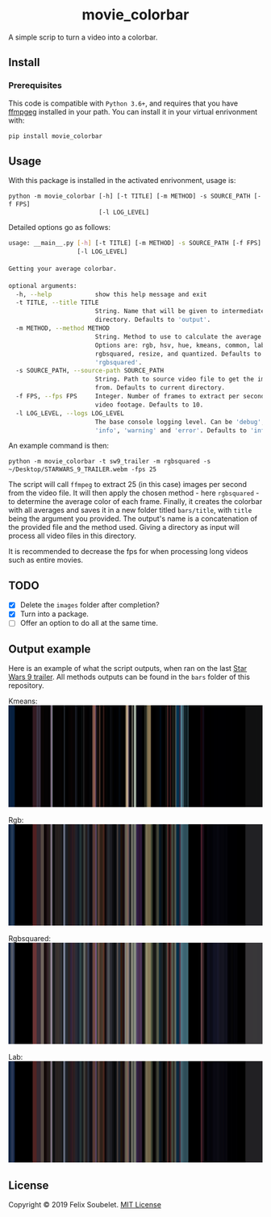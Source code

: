 <h1 align="center">
  <b>movie_colorbar</b>
</h1>

A simple scrip to turn a video into a colorbar.

## Install

### Prerequisites

This code is compatible with `Python 3.6+`, and requires that you have [ffmpgeg][ffmpeg] installed in your path.
You can install it in your virtual enrivonment with:
```bash
pip install movie_colorbar
```

## Usage

With this package is installed in the activated enrivonment, usage is:
```
python -m movie_colorbar [-h] [-t TITLE] [-m METHOD] -s SOURCE_PATH [-f FPS]
                         [-l LOG_LEVEL]
```

Detailed options go as follows:
```bash
usage: __main__.py [-h] [-t TITLE] [-m METHOD] -s SOURCE_PATH [-f FPS]
                   [-l LOG_LEVEL]

Getting your average colorbar.

optional arguments:
  -h, --help            show this help message and exit
  -t TITLE, --title TITLE
                        String. Name that will be given to intermediate
                        directory. Defaults to 'output'.
  -m METHOD, --method METHOD
                        String. Method to use to calculate the average color.
                        Options are: rgb, hsv, hue, kmeans, common, lab, xyz,
                        rgbsquared, resize, and quantized. Defaults to
                        'rgbsquared'.
  -s SOURCE_PATH, --source-path SOURCE_PATH
                        String. Path to source video file to get the images
                        from. Defaults to current directory.
  -f FPS, --fps FPS     Integer. Number of frames to extract per second of
                        video footage. Defaults to 10.
  -l LOG_LEVEL, --logs LOG_LEVEL
                        The base console logging level. Can be 'debug',
                        'info', 'warning' and 'error'. Defaults to 'info'.
```

An example command is then:
```
python -m movie_colorbar -t sw9_trailer -m rgbsquared -s ~/Desktop/STARWARS_9_TRAILER.webm -fps 25
```

The script will call `ffmpeg` to extract 25 (in this case) images per second from the video file.
It will then apply the chosen method - here `rgbsquared` - to determine the average color of each frame.
Finally, it creates the colorbar with all averages and saves it in a new folder titled `bars/title`, with `title` being the argument you provided.
The output's name is a concatenation of the provided file and the method used.
Giving a directory as input will process all video files in this directory.

It is recommended to decrease the fps for when processing long videos such as entire movies.

## TODO

- [x] Delete the `images` folder after completion?
- [x] Turn into a package.
- [ ] Offer an option to do all at the same time.

## Output example

Here is an example of what the script outputs, when ran on the last [Star Wars 9 trailer](https://www.youtube.com/watch?v=P94M4jlrytQ).
All methods outputs can be found in the `bars` folder of this repository.

Kmeans:
![Example_sw9_trailer_kmeans](bars/sw9_trailer/SW9_trailer_kmeans.png)

Rgb:
![Example_sw9_trailer_rgb](bars/sw9_trailer/SW9_trailer_rgb.png)

Rgbsquared:
![Example_sw9_trailer_rgbsquared](bars/sw9_trailer/SW9_trailer_rgbsquared.png)

Lab:
![Example_sw9_trailer_lab](bars/sw9_trailer/SW9_trailer_lab.png)



## License

Copyright &copy; 2019 Felix Soubelet. [MIT License][license]

[ffmpeg]: https://ffmpeg.org/
[license]: https://github.com/fsoubelet/Movie_Colorbar/blob/master/LICENSE